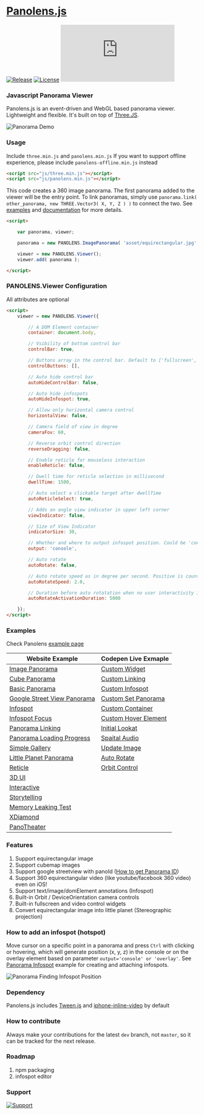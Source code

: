# [Panolens.js](http://pchen66.github.io/Panolens)

[![Release][release-badge]][release-badge-url]
[![License][license-badge]][license-badge-url]
![GzipSize][gzip-size-badge]

### Javascript Panorama Viewer

Panolens.js is an event-driven and WebGL based panorama viewer. Lightweight and flexible. It's built on top of [Three.JS](https://github.com/mrdoob/three.js).

![Panorama Demo](https://github.com/pchen66/pchen66.github.io/blob/master/Panolens/images/panolens.gif?raw=true)

### Usage

Include `three.min.js` and `panolens.min.js`
If you want to support offline experience, please include `panolens-offline.min.js` instead

```html
<script src="js/three.min.js"></script>
<script src="js/panolens.min.js"></script>
```
This code creates a 360 image panorama. The first panorama added to the viewer will be the entry point. To link panoramas, simply use `panorama.link( other_panorama, new THREE.Vector3( X, Y, Z ) )` to connect the two. See [examples](http://pchen66.github.io/Panolens/) and [documentation](http://pchen66.github.io/Panolens/docs/index.html) for more details.

```html
<script>

	var panorama, viewer;

	panorama = new PANOLENS.ImagePanorama( 'asset/equirectangular.jpg' );

	viewer = new PANOLENS.Viewer();
	viewer.add( panorama );

</script>
```

### PANOLENS.Viewer Configuration
All attributes are optional
```html
<script>
	viewer = new PANOLENS.Viewer({

		// A DOM Element container
		container: document.body,

		// Vsibility of bottom control bar
		controlBar: true,

		// Buttons array in the control bar. Default to ['fullscreen', 'setting', 'video']
		controlButtons: [],

		// Auto hide control bar
		autoHideControlBar: false,

		// Auto hide infospots
		autoHideInfospot: true,

		// Allow only horizontal camera control
		horizontalView: false,

		// Camera field of view in degree
		cameraFov: 60,

		// Reverse orbit control direction
		reverseDragging: false,

		// Enable reticle for mouseless interaction
		enableReticle: false,

		// Dwell time for reticle selection in millisecond
		dwellTime: 1500,

		// Auto select a clickable target after dwellTime
		autoReticleSelect: true,

		// Adds an angle view indicator in upper left corner
		viewIndicator: false,

		// Size of View Indicator
		indicatorSize: 30,

		// Whether and where to output infospot position. Could be 'console' or 'overlay'
		output: 'console',

		// Auto rotate
		autoRotate: false,

		// Auto rotate speed as in degree per second. Positive is counter-clockwise and negative is clockwise.
		autoRotateSpeed: 2.0,

		// Duration before auto rotatation when no user interactivity in ms
		autoRotateActivationDuration: 5000

	});
</script>
```

### Examples

Check Panolens [example page](http://pchen66.github.io/Panolens/#Example)

Website Example | Codepen Live Exmaple
------------ | -------------
[Image Panorama](https://pchen66.github.io/Panolens/examples/panorama_image.html) | [Custom Widget](https://codepen.io/pchen66/pen/vZVyYr)
[Cube Panorama](https://pchen66.github.io/Panolens/examples/panorama_cube.html) | [Custom Linking](https://codepen.io/pchen66/pen/yXeWMJ)
[Basic Panorama](https://pchen66.github.io/Panolens/examples/panorama_basic.html) | [Custom Infospot](https://codepen.io/pchen66/pen/dRYNNG)
[Google Street View Panorama](https://pchen66.github.io/Panolens/examples/panorama_googlestreetview.html) | [Custom Set Panorama](https://codepen.io/pchen66/pen/RgxeJM)
[Infospot](https://pchen66.github.io/Panolens/examples/panorama_infospot.html) | [Custom Container](https://codepen.io/pchen66/pen/gMmggW)
[Infospot Focus](https://pchen66.github.io/Panolens/examples/panorama_infospot_focus.html) | [Custom Hover Element](https://codepen.io/pchen66/pen/vKvWQV)
[Panorama Linking](https://pchen66.github.io/Panolens/examples/panorama_linking.html) | [Initial Lookat](https://codepen.io/pchen66/pen/LLgxME)
[Panorama Loading Progress](https://pchen66.github.io/Panolens/examples/panorama_loading_progress.html) | [Spaital Audio](https://codepen.io/pchen66/pen/EZjbXq)
[Simple Gallery](https://pchen66.github.io/Panolens/examples/panorama_simple_gallery.html) | [Update Image](https://codepen.io/pchen66/pen/YxeYGZ)
[Little Planet Panorama](https://pchen66.github.io/Panolens/examples/littleplanet_image.html) | [Auto Rotate](https://codepen.io/pchen66/pen/rGpoPv)
[Reticle](https://pchen66.github.io/Panolens/examples/panorama_reticle.html) | [Orbit Control](https://codepen.io/pchen66/pen/JrMxdV)
[3D UI](https://pchen66.github.io/Panolens/examples/panorama_ui.html) | 
[Interactive](https://pchen66.github.io/Panolens/examples/panorama_interactive.html) | 
[Storytelling](http://pchen66.github.io/Panolens/examples/panorama_storytelling.html) |
[Memory Leaking Test](http://pchen66.github.io/Panolens/examples/panorama_memoryleak_test.html) |
[XDiamond](https://pchen66.github.io/Panolens/XDiamond) | 
[PanoTheater](http://pchen66.github.io/PanoTheater) | 

### Features

1.	Support equirectangular image
2.	Support cubemap images
3.	Support google streetview with panoId ([How to get Panorama ID](http://stackoverflow.com/questions/29916149/google-maps-streetview-how-to-get-panorama-id))
4.	Support 360 equirectangular video (like youtube/facebook 360 video) even on iOS!
5.	Support text/image/domElement annotations (Infospot)
6.	Built-in Orbit / DeviceOrientation camera controls
7.	Built-in fullscreen and video control widgets
8.	Convert equirectangular image into little planet (Stereographic projection)

### How to add an infospot (hotspot)

Move cursor on a specific point in a panorama and press `Ctrl` with clicking or hovering, which will generate position (x, y, z) in the console or on the overlay element based on parameter `output='console' or 'overlay'`. See [Panorama Infospot](http://pchen66.github.io/Panolens/examples/panorama_infospot.html) example for creating and attaching infospots.

![Panorama Finding Infospot Position](https://github.com/pchen66/pchen66.github.io/blob/master/Panolens/images/panolens_add_infospot_480p.gif?raw=true)

### Dependency

Panolens.js includes [Tween.js](https://github.com/tweenjs/tween.js/) and [iphone-inline-video](https://github.com/bfred-it/iphone-inline-video) by default

### How to contribute

Always make your contributions for the latest `dev` branch, not `master`, so it can be tracked for the next release. 

### Roadmap
1.	npm packaging
2.	infospot editor

### Support
[![Support][panolens-support]][panolens-support-url]

[release-badge]: https://img.shields.io/github/release/pchen66/panolens.js.svg
[release-badge-url]:https://github.com/pchen66/panolens.js/releases
[license-badge]: https://img.shields.io/github/license/pchen66/panolens.js.svg
[license-badge-url]: ./LICENSE
[gzip-size-badge]: http://img.badgesize.io/https://raw.githubusercontent.com/pchen66/panolens.js/master/build/panolens.min.js?compression=gzip&label=gzip%20size
[panolens-support]: https://pledgie.com/campaigns/34234.png?skin_name=chrome
[panolens-support-url]: https://pledgie.com/campaigns/34234